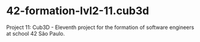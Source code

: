 # 42-formation-lvl2-11.cub3d
Project 11: Cub3D - Eleventh project for the formation of software engineers at school 42 São Paulo.
